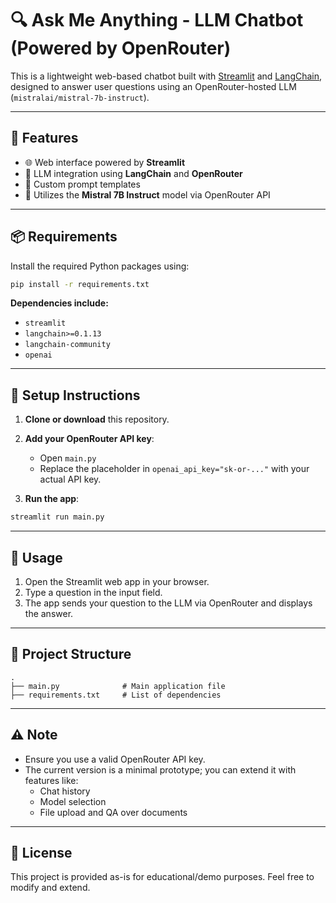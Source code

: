 # 🔍 Ask Me Anything - LLM Chatbot (Powered by OpenRouter)

This is a lightweight web-based chatbot built with [Streamlit](https://streamlit.io) and [LangChain](https://www.langchain.com), designed to answer user questions using an OpenRouter-hosted LLM (`mistralai/mistral-7b-instruct`).

---

## 🚀 Features

- 🌐 Web interface powered by **Streamlit**
- 🧠 LLM integration using **LangChain** and **OpenRouter**
- 🔧 Custom prompt templates
- 🤖 Utilizes the **Mistral 7B Instruct** model via OpenRouter API

---

## 📦 Requirements

Install the required Python packages using:

```bash
pip install -r requirements.txt
```

**Dependencies include:**
- `streamlit`
- `langchain>=0.1.13`
- `langchain-community`
- `openai`

---

## 🔑 Setup Instructions

1. **Clone or download** this repository.

2. **Add your OpenRouter API key**:
   - Open `main.py`
   - Replace the placeholder in `openai_api_key="sk-or-..."` with your actual API key.

3. **Run the app**:

```bash
streamlit run main.py
```

---

## 🧪 Usage

1. Open the Streamlit web app in your browser.
2. Type a question in the input field.
3. The app sends your question to the LLM via OpenRouter and displays the answer.

---

## 📁 Project Structure

```
.
├── main.py              # Main application file
├── requirements.txt     # List of dependencies
```

---

## ⚠️ Note

- Ensure you use a valid OpenRouter API key.
- The current version is a minimal prototype; you can extend it with features like:
  - Chat history
  - Model selection
  - File upload and QA over documents

---

## 📝 License

This project is provided as-is for educational/demo purposes. Feel free to modify and extend.
